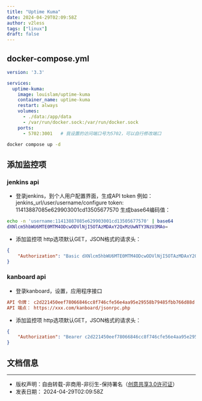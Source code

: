 ```yaml
---
title: "Uptime Kuma"
date: 2024-04-29T02:09:58Z
author: v2less
tags: ["linux"]
draft: false
---
```

## docker-compose.yml
```yaml
version: '3.3'

services:
  uptime-kuma:
    image: louislam/uptime-kuma
    container_name: uptime-kuma
    restart: always
    volumes:
      - ./data:/app/data
      - /var/run/docker.sock:/var/run/docker.sock
    ports:
      - 5702:3001   # 我设置的访问端口号为5702，可以自行修改端口
```

```bash
docker compose up -d
```
## 添加监控项
### jenkins api
- 登录jenkins，到个人用户配置界面，生成API token
例如： jenkins_url/user/username/configure
token: 11413887085e629903001cd13505677570
生成base64编码值：
```bash
echo -n 'username:11413887085e629903001cd13505677570' | base64
dXNlcm5hbWU6MTE0MTM4ODcwODVlNjI5OTAzMDAxY2QxMzUwNTY3NzU3MAo=
```
- 添加监控项
http选项默认GET，JSON格式的请求头：
```json
{
    "Authorization": "Basic dXNlcm5hbWU6MTE0MTM4ODcwODVlNjI5OTAzMDAxY2QxMzUwNTY3NzU3MAo="
}
```
### kanboard api
- 登录kanboard，设置，应用程序接口
```ini
API 令牌： c2d221450eef78066846cc8f746cfe56e4aa95e29558b79485fbb766d88d
API 端点： https://xxx.com/kanboard/jsonrpc.php
```
- 添加监控项
http选项默认GET，JSON格式的请求头：
```json
{
    "Authorization": "Bearer c2d221450eef78066846cc8f746cfe56e4aa95e29558b79485fbb766d88d"
}
```








## 文档信息
---
- 版权声明：自由转载-非商用-非衍生-保持署名（[创意共享3.0许可证](https://creativecommons.org/licenses/by-nc-nd/3.0/deed.zh)）
- 发表日期： 2024-04-29T02:09:58Z
